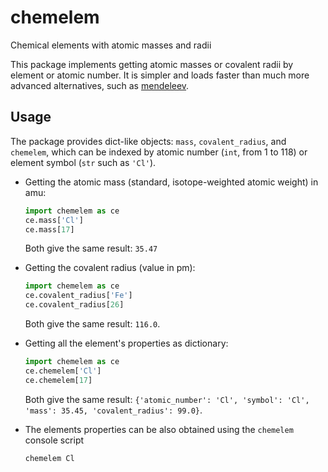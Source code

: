 # chemelem
Chemical elements with atomic masses and radii

This package implements getting atomic masses or covalent radii
by element or atomic number. It is simpler and loads faster than
much more advanced alternatives, such as
[mendeleev](https://pypi.org/project/mendeleev/).

## Usage
The package provides dict-like objects: `mass`, `covalent_radius`, 
and `chemelem`, which can be indexed by atomic number 
(`int`, from 1 to 118) or element symbol (`str` such as `'Cl'`).

* Getting the atomic mass (standard, isotope-weighted atomic weight) in amu:
  ```python
  import chemelem as ce
  ce.mass['Cl']
  ce.mass[17]
  ```  
  Both give the same result: `35.47`

* Getting the covalent radius (value in pm):
  ```python
  import chemelem as ce
  ce.covalent_radius['Fe']
  ce.covalent_radius[26]
  ```
  Both give the same result: `116.0`.

* Getting all the element's properties as dictionary:
  ```python
  import chemelem as ce
  ce.chemelem['Cl']
  ce.chemelem[17]
  ```
  Both give the same result: 
  `{'atomic_number': 'Cl', 'symbol': 'Cl', 'mass': 35.45, 'covalent_radius': 99.0}`.

* The elements properties can be also obtained using the `chemelem` console script
  ```bash
  chemelem Cl
  ```
